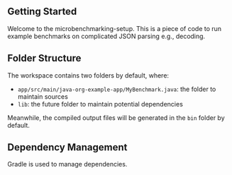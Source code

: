 ## Getting Started

Welcome to the microbenchmarking-setup. This is a piece of code to run example benchmarks on complicated JSON parsing e.g., decoding.

## Folder Structure

The workspace contains two folders by default, where:

- `app/src/main/java-org-example-app/MyBenchmark.java`: the folder to maintain sources
- `lib`: the future folder to maintain potential dependencies

Meanwhile, the compiled output files will be generated in the `bin` folder by default.

## Dependency Management

Gradle is used to manage dependencies.

